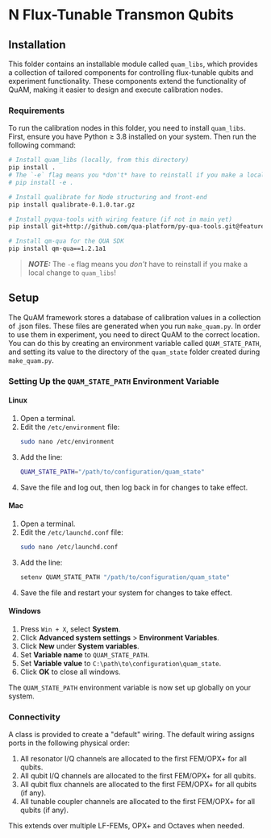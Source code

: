 # N Flux-Tunable Transmon Qubits
## Installation
This folder contains an installable module called `quam_libs`, which provides a collection of tailored components for controlling flux-tunable qubits and experiment functionality. These components extend the functionality of QuAM, making it easier to design and execute calibration nodes.

### Requirements
To run the calibration nodes in this folder, you need to install `quam_libs`. First, ensure you have Python ≥ 3.8 installed on your system.
Then run the following command:

```sh
# Install quam_libs (locally, from this directory)
pip install .  
# The `-e` flag means you *don't* have to reinstall if you make a local change to `quam_libs`!
# pip install -e .

# Install qualibrate for Node structuring and front-end
pip install qualibrate-0.1.0.tar.gz

# Install pyqua-tools with wiring feature (if not in main yet)
pip install git+http://github.com/qua-platform/py-qua-tools.git@feature/auto_wiring

# Install qm-qua for the QUA SDK
pip install qm-qua==1.2.1a1
```
> **_NOTE:_**  The `-e` flag means you *don't* have to reinstall if you make a local change to `quam_libs`!

## Setup
The QuAM framework stores a database of calibration values in a collection of .json files. These files are generated when you run `make_quam.py`. In order to use them in experiment, you need to direct QuAM to the correct location. You can do this by creating an environment variable called `QUAM_STATE_PATH`, and setting its value to the directory of the `quam_state` folder created during `make_quam.py`.

### Setting Up the `QUAM_STATE_PATH` Environment Variable
#### Linux
1. Open a terminal.
2. Edit the `/etc/environment` file:
   ```sh
   sudo nano /etc/environment
   ```
3. Add the line:
   ```sh
   QUAM_STATE_PATH="/path/to/configuration/quam_state"
   ```
4. Save the file and log out, then log back in for changes to take effect.

#### Mac
1. Open a terminal.
2. Edit the `/etc/launchd.conf` file:
   ```sh
   sudo nano /etc/launchd.conf
   ```
3. Add the line:
   ```sh
   setenv QUAM_STATE_PATH "/path/to/configuration/quam_state"
   ```
4. Save the file and restart your system for changes to take effect.

#### Windows
1. Press `Win + X`, select **System**.
2. Click **Advanced system settings** > **Environment Variables**.
3. Click **New** under **System variables**.
4. Set **Variable name** to `QUAM_STATE_PATH`.
5. Set **Variable value** to `C:\path\to\configuration\quam_state`.
6. Click **OK** to close all windows.

The `QUAM_STATE_PATH` environment variable is now set up globally on your system.

### Connectivity
A class is provided to create a "default" wiring. The default wiring assigns ports in the following physical order:
1. All resonator I/Q channels are allocated to the first FEM/OPX+ for all qubits.
2. All qubit I/Q channels are allocated to the first FEM/OPX+ for all qubits.
3. All qubit flux channels are allocated to the first FEM/OPX+ for all qubits (if any).
4. All tunable coupler channels are allocated to the first FEM/OPX+ for all qubits (if any).

This extends over multiple LF-FEMs, OPX+ and Octaves when needed.
